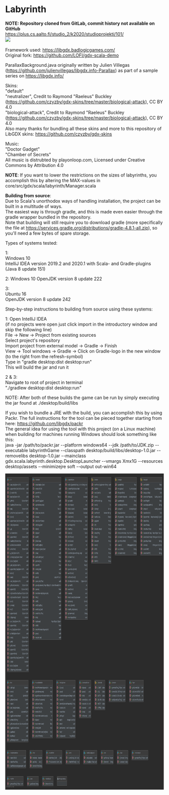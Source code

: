 # Labyrinth


**NOTE: Repository cloned from GitLab, commit history not available on GitHub**  
https://plus.cs.aalto.fi/studio_2/k2020/studioprojekti/101/  
![](video.gif)

Framework used: https://libgdx.badlogicgames.com/  
Original fork: https://github.com/LOFI/gdx-scala-demo  

ParallaxBackground.java originally written by Julien Villegas (https://github.com/julienvillegas/libgdx.info-Parallax) as part of a sample series on https://libgdx.info/

Skins:  
"default"  
"neutralizer", Credit to Raymond "Raeleus" Buckley (https://github.com/czyzby/gdx-skins/tree/master/biological-attack), CC BY 4.0  
"biological-attack", Credit to Raymond "Raeleus" Buckley (https://github.com/czyzby/gdx-skins/tree/master/biological-attack), CC BY 4.0  
Also many thanks for bundling all these skins and more to this repository of LibGDX skins: https://github.com/czyzby/gdx-skins  

Music:  
"Doctor Gadget"  
"Chamber of Secrets"   
All music is distrubted by playonloop.com, Licensed under Creative Commons by Attribution 4.0

**NOTE**: If you want to lower the restrictions on the sizes of labyrinths, you accomplish this by altering the MAX-values in core/src/gdx/scala/labyrinth/Manager.scala

**Building from source**:  
Due to Scala's unorthodox ways of handling installation, the project can be built in a multitude of ways.  
The easiest way is through gradle, and this is made even easier through the gradle wrapper bundled in the repository.  
Note that building will still require you to download gradle (more specifically the file at https://services.gradle.org/distributions/gradle-4.8.1-all.zip),
so you'll need a few bytes of spare storage.  

Types of systems tested:  

1:  
	Windows 10  
	IntelliJ IDEA version 2019.2 and 2020.1 with Scala- and Gradle-plugins  
	(Java 8 update 151)

2: 	Windows 10
	OpenJDK version 8 update 222

3:  
	Ubuntu 16  
	OpenJDK version 8 update 242  

Step-by-step instructions to building from source using these systems:

1:
Open IntelliJ IDEA  
(if no projects were open just click import in the introductory window and skip the following line)  
File -> New -> Project from existing sources  
Select project's repository  
Import project from external model -> Gradle -> Finish  
View -> Tool windows -> Gradle -> Click on Gradle-logo in the new window (to the right from the refresh-symbol)  
Type in "gradle desktop:dist desktop:run"  
This will build the jar and run it  

2 & 3:  
Navigate to root of project in terminal  
"./gradlew desktop:dist desktop:run"  

NOTE: After both of these builds the game can be run by simply executing the jar found at ./desktop/build/libs

If you wish to bundle a JRE with the build, you can accomplish this by using Packr. The full instructions for the tool can be pieced together starting from here: https://github.com/libgdx/packr  
The general idea for using the tool with this project (on a Linux machine) when building for machines running Windows should look something like this:  
java -jar /path/to/packr.jar --platform windows64 --jdk /path/to/JDK.zip --executable labyrinthGame --classpath desktop/build/libs/desktop-1.0.jar --removelibs desktop-1.0.jar --mainclass gdx.scala.labyrinth.desktop.DesktopLauncher --vmargs Xmx1G --resources desktop/assets --minimizejre soft --output out-win64

<img src="LabyrinthUML.svg" alt="project UML" height="1000" width="1000"/>  